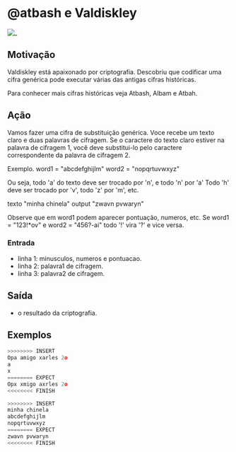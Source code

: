 # @atbash e Valdiskley

![_](cover.jpg)

## Motivação

Valdiskley está apaixonado por criptografia. Descobriu que codificar uma cifra genérica pode executar várias das antigas cifras históricas.

Para conhecer mais cifras históricas veja Atbash, Albam e Atbah.

## Ação  

Vamos fazer uma cifra de substituição genérica. Voce recebe um texto claro e duas palavras de cifragem. Se o caractere do texto claro estiver na palavra de cifragem 1, você deve substitui-lo pelo caractere correspondente da palavra de cifragem 2.

Exemplo. word1 = "abcdefghijlm" word2 = "nopqrtuvwxyz"

Ou seja, todo 'a' do texto deve ser trocado por 'n', e todo 'n' por 'a' Todo 'h' deve ser trocado por 'v', todo 'z' por 'm', etc.

texto "minha chinela" output "zwavn pvwaryn"

Observe que em word1 podem aparecer pontuação, numeros, etc. Se word1 = "123!\*ov" e word2 = "456?-ai" todo '!' vira '?' e vice versa.

### Entrada

* linha 1: minusculos, numeros e pontuacao.
* linha 2: palavra1 de cifragem.
* linha 3: palavra2 de cifragem.

## Saída

* o resultado da criptografia.

## Exemplos

``` py
>>>>>>>> INSERT
Opa amigo xarles 2o
a
x
======== EXPECT
Opx xmigo axrles 2o
<<<<<<<< FINISH
```

```py
>>>>>>>> INSERT
minha chinela
abcdefghijlm
nopqrtuvwxyz
======== EXPECT
zwavn pvwaryn
<<<<<<<< FINISH
```
